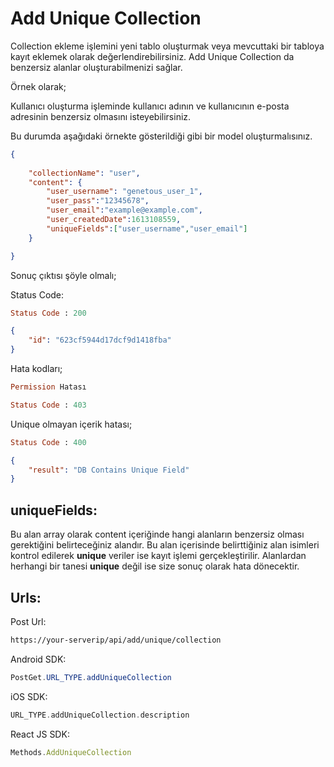 # **Add Unique Collection**

Collection ekleme işlemini yeni tablo oluşturmak veya mevcuttaki bir tabloya kayıt eklemek olarak değerlendirebilirsiniz. Add Unique Collection da benzersiz alanlar oluşturabilmenizi sağlar.

Örnek olarak;

Kullanıcı oluşturma işleminde kullanıcı adının ve kullanıcının e-posta adresinin benzersiz olmasını isteyebilirsiniz.

Bu durumda aşağıdaki örnekte gösterildiği gibi bir model oluşturmalısınız.

```json
{
    
    "collectionName": "user",
    "content": {
        "user_username": "genetous_user_1",
        "user_pass":"12345678",
        "user_email":"example@example.com",
        "user_createdDate":1613108559,
        "uniqueFields":["user_username","user_email"]
    }

}
```

Sonuç çıktısı şöyle olmalı;

Status Code:

```ruby
Status Code : 200
```

```json
{
    "id": "623cf5944d17dcf9d1418fba"
}
```

Hata kodları;

```ruby
Permission Hatası

Status Code : 403
```

Unique olmayan içerik hatası;

```ruby
Status Code : 400
```

```json
{
    "result": "DB Contains Unique Field"
}
```

## **uniqueFields:**

Bu alan array olarak content içeriğinde hangi alanların benzersiz olması gerektiğini belirteceğiniz alandır. Bu alan içerisinde belirttiğiniz alan isimleri kontrol edilerek **unique** veriler ise kayıt işlemi gerçekleştirilir. Alanlardan herhangi bir tanesi **unique** değil ise size sonuç olarak hata dönecektir.

## **Urls:**

Post Url:

```html
https://your-serverip/api/add/unique/collection
```

Android SDK:

```java
PostGet.URL_TYPE.addUniqueCollection
```

iOS SDK:

```swift
URL_TYPE.addUniqueCollection.description
```

React JS SDK:

```js
Methods.AddUniqueCollection
```

##